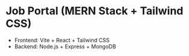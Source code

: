 # Job Portal (MERN Stack + Tailwind CSS)

- Frontend: Vite + React + Tailwind CSS
- Backend: Node.js + Express + MongoDB
